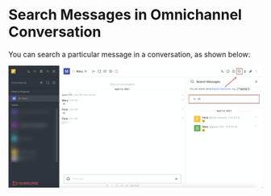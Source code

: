 # Search Messages in Omnichannel Conversation

You can search a particular message in a conversation, as shown below:

![](<../../../../.gitbook/assets/image (323).png>)
